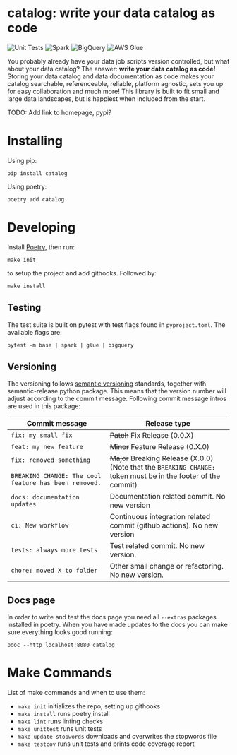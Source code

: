 # catalog: write your data catalog as code
![Unit Tests](https://github.com/erikmunkby/catalog/actions/workflows/unit_tests.yaml/badge.svg)
![Spark](https://github.com/erikmunkby/catalog/actions/workflows/test_spark.yaml/badge.svg)
![BigQuery](https://github.com/erikmunkby/catalog/actions/workflows/test_bigquery.yaml/badge.svg)
![AWS Glue](https://github.com/erikmunkby/catalog/actions/workflows/test_aws_glue.yaml/badge.svg)

You probably already have your data job scripts version controlled, but what about your data catalog?
The answer: **write your data catalog as code!** Storing your data catalog and data documentation as code
makes your catalog searchable, referenceable, reliable, platform agnostic, sets you up for easy collaboration
and much more! This library is built to fit small and large data landscapes, but is happiest when included
from the start.

TODO: Add link to homepage, pypi?

# Installing
Using pip:

`pip install catalog`

Using poetry:

`poetry add catalog`

# Developing
Install [Poetry](https://python-poetry.org/), then run:

`make init`

to setup the project and add githooks. Followed by:

`make install`

## Testing
The test suite is built on pytest with test flags found in `pyproject.toml`. The available flags are:

`pytest -m base | spark | glue | bigquery`


## Versioning
The versioning follows [semantic versioning](https://semver.org/) standards, together with semantic-release python package. This means
that the version number will adjust according to the commit message.
Following commit message intros are used in this package:

| Commit message                                | Release type                  |
| -----------------------------                 | ----------------------------- |
| `fix: my small fix`                           | ~~Patch~~ Fix Release    (0.0.X)|
| `feat: my new feature`                        | ~~Minor~~ Feature Release  (0.X.0)|
| `fix: removed something`<br><br>`BREAKING CHANGE: The cool feature has been removed.` | ~~Major~~ Breaking Release (X.0.0)<br /> (Note that the `BREAKING CHANGE: ` token must be in the footer of the commit) |
| `docs: documentation updates`                 | Documentation related commit. No new version |
| `ci: New workflow`                            | Continuous integration related commit (github actions). No new version |
| `tests: always more tests`                    | Test related commit. No new version. |
| `chore: moved X to folder`                    | Other small change or refactoring. No new version. |

## Docs page
In order to write and test the docs page you need all `--extras` packages installed in poetry.
When you have made updates to the docs you can make sure everything looks good running:

`pdoc --http localhost:8080 catalog`

# Make Commands
List of make commands and when to use them:

* `make init` initializes the repo, setting up githooks
* `make install` runs poetry install
* `make lint` runs linting checks
* `make unittest` runs unit tests
* `make update-stopwords` downloads and overwrites the stopwords file
* `make testcov` runs unit tests and prints code coverage report